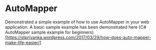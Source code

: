 # AutoMapper
Demonstrated a simple example of how to use AutoMapper in your web application.
A basic sample example has been demonstrated here (C# AutoMapper sample example for beginners)[https://stpriyanka.wordpress.com/2017/03/29/how-does-auto-mapper-make-life-easier/] 
